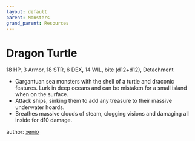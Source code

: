 ```yaml
---
layout: default
parent: Monsters
grand_parent: Resources
---
```


# Dragon Turtle
18 HP, 3 Armor, 18 STR, 6 DEX, 14 WIL, bite (d12+d12), Detachment  
- Gargantuan sea monsters with the shell of a turtle and draconic features. Lurk in deep oceans and can be mistaken for a small island when on the surface.
- Attack ships, sinking them to add any treasure to their massive underwater hoards.
- Breathes massive clouds of steam, clogging visions and damaging all inside for d10 damage.

author: [xenio](https://xenioinabottle.blogspot.com)
